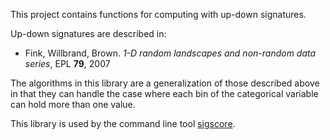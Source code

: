 This project contains functions for computing with up-down signatures.

Up-down signatures are described in:

-   Fink, Willbrand, Brown. *1-D random landscapes and non-random data series*,
    EPL **79**, 2007

The algorithms in this library are a generalization of those described above in
that they can handle the case where each bin of the categorical variable can
hold more than one value.

This library is used by the command line tool
[sigscore](https://github.com/b4winckler/sigscore).
